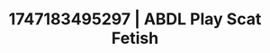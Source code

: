 ---
categories:
- Nude Olympics
- Footjob
- Sneaker fetish
- Erotic tension build
- Ebony
image: /assets/images/1747183495297.jpg
layout: post
seo:
  description: Featured content with artistic ABDL Play, Scat Fetish. HD images available.
  keywords: ABDL Play, Scat Fetish
  og_image: /assets/images/1747183495297.jpg
  schema_type: VisualArtwork
tags:
- ABDL Play
- Scat Fetish
- '#1747183495297'
title: 1747183495297 | ABDL Play Scat Fetish
---